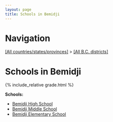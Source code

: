 ```yaml
---
layout: page
title: Schools in Bemidji
---
```

# Navigation

[[All countries/states/provinces]](../..) > [[All B.C. districts]](..)

# Schools in Bemidji

{% include_relative grade.html %}

**Schools:**

- [Bemidji High School](Bemidji_High_School.md)
- [Bemidji Middle School](Bemidji_Middle_School.md)
- [Bemidji Elementary School](Bemidji_Elementary_School.md)
